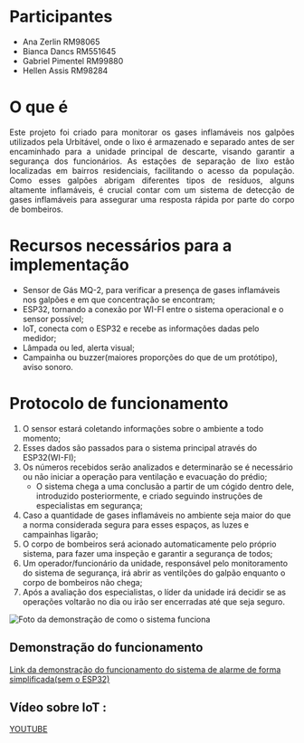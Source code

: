 # Participantes
- Ana Zerlin         RM98065
- Bianca Dancs       RM551645
- Gabriel Pimentel   RM99880
- Hellen Assis       RM98284

# O que é
<div align="justify">Este projeto foi criado para monitorar os gases inflamáveis nos galpões utilizados pela Urbitável, onde o lixo é armazenado e separado antes de ser encaminhado para a unidade principal de descarte, visando garantir a segurança dos funcionários. As estações de separação de lixo estão localizadas em bairros residenciais, facilitando o acesso da população. Como esses galpões abrigam diferentes tipos de resíduos, alguns altamente inflamáveis, é crucial contar com um sistema de detecção de gases inflamáveis para assegurar uma resposta rápida por parte do corpo de bombeiros.</div>

# Recursos necessários para a implementação
- Sensor de Gás MQ-2, para verificar a presença de gases inflamáveis nos galpões e em que concentração se encontram;
- ESP32, tornando a conexão por WI-FI entre o sistema operacional e o sensor possível;
- IoT, conecta com o ESP32 e recebe as informações dadas pelo medidor;
- Lâmpada ou led, alerta visual;
- Campainha ou buzzer(maiores proporções do que de um protótipo), aviso sonoro.

# Protocolo de funcionamento
1. O sensor estará coletando informações sobre o ambiente a todo momento;
2. Esses dados são passados para o sistema principal através do ESP32(WI-FI);
3. Os números recebidos serão analizados e determinarão se é necessário ou não iniciar a operação para ventilação e evacuação do prédio;
   -  O sistema chega a uma conclusão a partir de um cógido dentro dele, introduzido posteriormente, e criado seguindo instruções de especialistas em segurança;
4. Caso a quantidade de gases inflamáveis no ambiente seja maior do que a norma considerada segura para esses espaços, as luzes e campainhas ligarão;
5. O corpo de bombeiros será acionado automaticamente pelo próprio sistema, para fazer uma inspeção e garantir a segurança de todos;
6. Um operador/funcionário da unidade, responsável pelo monitoramento do sistema de segurança, irá abrir as ventilções do galpão enquanto o corpo de bombeiros não chega;
7. Após a avaliação dos especialistas, o líder da unidade irá decidir se as operações voltarão no dia ou irão ser encerradas até que seja seguro.

![Foto da demonstração de como o sistema funciona](Demonstra%C3%A7%C3%A3o-1.jpg)
## Demonstração do funcionamento

[Link da demonstração do funcionamento do sistema de alarme de forma simplificada(sem o ESP32)](https://www.tinkercad.com/things/9rcP97f9xNt)
## Vídeo sobre IoT :
[YOUTUBE](https://youtu.be/dfqplwQoEUk)
